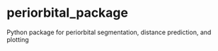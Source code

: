 # periorbital_package
Python package for periorbital segmentation, distance prediction, and plotting
